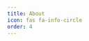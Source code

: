```yaml
---
title: About
icon: fas fa-info-circle
order: 4
---
```


<script src="https://www.hackthebox.eu/badge/156456"></script>
